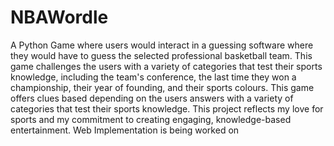 # NBAWordle
A Python Game where users would interact in a guessing software where they would have to guess the selected professional basketball team. This game challenges the users with a variety of categories that test their sports knowledge, including the team's conference, the last time they won a championship, their year of founding, and their sports colours. This game offers clues based depending on the users answers with a variety of categories that test their sports knowledge. This project reflects my love for sports and my commitment to creating engaging, knowledge-based entertainment. Web Implementation is being worked on
